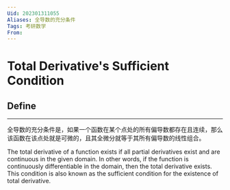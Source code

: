 ```yaml
---
Uid: 202301311055
Aliases: 全导数的充分条件
Tags: 考研数学
From: 
---
```

# Total Derivative's Sufficient Condition


## Define
---

全导数的充分条件是，如果一个函数在某个点处的所有偏导数都存在且连续，那么该函数在该点处就是可微的，且其全微分就等于其所有偏导数的线性组合。

The total derivative of a function exists if all partial derivatives exist and are continuous in the given domain. In other words, if the function is continuously differentiable in the domain, then the total derivative exists. This condition is also known as the sufficient condition for the existence of total derivative.